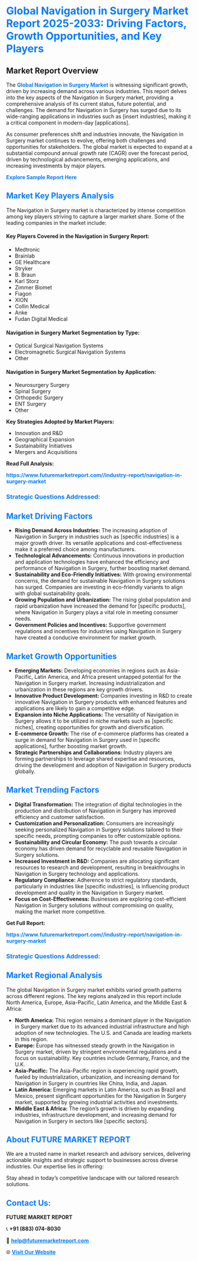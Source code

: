 <h1 style="color: #007BFF;">Global Navigation in Surgery Market Report 2025-2033: Driving Factors, Growth Opportunities, and Key Players</h1>

<section id="overview">
<h2>Market Report Overview</h2>
<p>The <a href="https://www.futuremarketreport.com//industry-report/navigation-in-surgery-market" style="color: #007BFF; text-decoration: none;"><strong>Global Navigation in Surgery Market</strong></a> is witnessing significant growth, driven by increasing demand across various industries. This report delves into the key aspects of the Navigation in Surgery market, providing a comprehensive analysis of its current status, future potential, and challenges. The demand for Navigation in Surgery has surged due to its wide-ranging applications in industries such as [insert industries], making it a critical component in modern-day [applications].</p>
<p>As consumer preferences shift and industries innovate, the Navigation in Surgery market continues to evolve, offering both challenges and opportunities for stakeholders. The global market is expected to expand at a substantial compound annual growth rate (CAGR) over the forecast period, driven by technological advancements, emerging applications, and increasing investments by major players.</p>
</section>

<section id="overview">
<p><a href="https://www.futuremarketreport.com//request-sample/reportId=61025" style="color: #007BFF; text-decoration: none;"><strong>Explore Sample Report Here</strong></a></p>
</section>

<section id="key-players">
<h2 style="color: #007BFF;">Market Key Players Analysis</h2>
<p>The Navigation in Surgery market is characterized by intense competition among key players striving to capture a larger market share. Some of the leading companies in the market include:</p>
<h4>Key Players Covered in the Navigation in Surgery Report:</h4>
<ul><li>Medtronic</li><li>Brainlab</li><li>GE Healthcare</li><li>Stryker</li><li>B. Braun</li><li>Karl Storz</li><li>Zimmer Biomet</li><li>Fiagon</li><li>XION</li><li>Collin Medical</li><li>Anke</li><li>Fudan Digital Medical</li></ul>
<h4>Navigation in Surgery Market Segmentation by Type:</h4>
<ul><li>Optical Surgical Navigation Systems</li><li>Electromagnetic Surgical Navigation Systems</li><li>Other</li></ul>

<h4>Navigation in Surgery Market Segmentation by Application:</h4>
<ul><li>Neurosurgery Surgery</li><li>Spinal Surgery</li><li>Orthopedic Surgery</li><li>ENT Surgery</li><li>Other</li></ul>
<p><strong>Key Strategies Adopted by Market Players:</strong></p>
<ul>
<li>Innovation and R&D</li>
<li>Geographical Expansion</li>
<li>Sustainability Initiatives</li>
<li>Mergers and Acquisitions</li>
</ul>
</section>

<section>
<p><strong>Read Full Analysis: </strong></p><a href="https://www.futuremarketreport.com//industry-report/navigation-in-surgery-market" style="color: #007BFF; text-decoration: none;"><strong>https://www.futuremarketreport.com//industry-report/navigation-in-surgery-market</strong></a>
<h3 style="color: #007BFF;">Strategic Questions Addressed:</h3>
</section>

<section id="driving-factors">
<h2 style="color: #007BFF;">Market Driving Factors</h2>
<ul>
<li><strong>Rising Demand Across Industries:</strong> The increasing adoption of Navigation in Surgery in industries such as [specific industries] is a major growth driver. Its versatile applications and cost-effectiveness make it a preferred choice among manufacturers.</li>
<li><strong>Technological Advancements:</strong> Continuous innovations in production and application technologies have enhanced the efficiency and performance of Navigation in Surgery, further boosting market demand.</li>
<li><strong>Sustainability and Eco-Friendly Initiatives:</strong> With growing environmental concerns, the demand for sustainable Navigation in Surgery solutions has surged. Companies are investing in eco-friendly variants to align with global sustainability goals.</li>
<li><strong>Growing Population and Urbanization:</strong> The rising global population and rapid urbanization have increased the demand for [specific products], where Navigation in Surgery plays a vital role in meeting consumer needs.</li>
<li><strong>Government Policies and Incentives:</strong> Supportive government regulations and incentives for industries using Navigation in Surgery have created a conducive environment for market growth.</li>
</ul>
</section>

<section id="growth-opportunities">
<h2 style="color: #007BFF;">Market Growth Opportunities</h2>
<ul>
<li><strong>Emerging Markets:</strong> Developing economies in regions such as Asia-Pacific, Latin America, and Africa present untapped potential for the Navigation in Surgery market. Increasing industrialization and urbanization in these regions are key growth drivers.</li>
<li><strong>Innovative Product Development:</strong> Companies investing in R&D to create innovative Navigation in Surgery products with enhanced features and applications are likely to gain a competitive edge.</li>
<li><strong>Expansion into Niche Applications:</strong> The versatility of Navigation in Surgery allows it to be utilized in niche markets such as [specific niches], creating opportunities for growth and diversification.</li>
<li><strong>E-commerce Growth:</strong> The rise of e-commerce platforms has created a surge in demand for Navigation in Surgery used in [specific applications], further boosting market growth.</li>
<li><strong>Strategic Partnerships and Collaborations:</strong> Industry players are forming partnerships to leverage shared expertise and resources, driving the development and adoption of Navigation in Surgery products globally.</li>
</ul>
</section>

<section id="trending-factors">
<h2 style="color: #007BFF;">Market Trending Factors</h2>
<ul>
<li><strong>Digital Transformation:</strong> The integration of digital technologies in the production and distribution of Navigation in Surgery has improved efficiency and customer satisfaction.</li>
<li><strong>Customization and Personalization:</strong> Consumers are increasingly seeking personalized Navigation in Surgery solutions tailored to their specific needs, prompting companies to offer customizable options.</li>
<li><strong>Sustainability and Circular Economy:</strong> The push towards a circular economy has driven demand for recyclable and reusable Navigation in Surgery solutions.</li>
<li><strong>Increased Investment in R&D:</strong> Companies are allocating significant resources to research and development, resulting in breakthroughs in Navigation in Surgery technology and applications.</li>
<li><strong>Regulatory Compliance:</strong> Adherence to strict regulatory standards, particularly in industries like [specific industries], is influencing product development and quality in the Navigation in Surgery market.</li>
<li><strong>Focus on Cost-Effectiveness:</strong> Businesses are exploring cost-efficient Navigation in Surgery solutions without compromising on quality, making the market more competitive.</li>
</ul>
</section>

<section>
<p><strong>Get Full Report: </strong></p><a href="https://www.futuremarketreport.com//industry-report/navigation-in-surgery-market" style="color: #007BFF; text-decoration: none;"><strong>https://www.futuremarketreport.com//industry-report/navigation-in-surgery-market</strong></a>
<h3 style="color: #007BFF;">Strategic Questions Addressed:</h3>
</section>


<section id="regional-analysis">
<h2 style="color: #007BFF;">Market Regional Analysis</h2>
<p>The global Navigation in Surgery market exhibits varied growth patterns across different regions. The key regions analyzed in this report include North America, Europe, Asia-Pacific, Latin America, and the Middle East & Africa:</p>
<ul>
<li><strong>North America:</strong> This region remains a dominant player in the Navigation in Surgery market due to its advanced industrial infrastructure and high adoption of new technologies. The U.S. and Canada are leading markets in this region.</li>
<li><strong>Europe:</strong> Europe has witnessed steady growth in the Navigation in Surgery market, driven by stringent environmental regulations and a focus on sustainability. Key countries include Germany, France, and the U.K.</li>
<li><strong>Asia-Pacific:</strong> The Asia-Pacific region is experiencing rapid growth, fueled by industrialization, urbanization, and increasing demand for Navigation in Surgery in countries like China, India, and Japan.</li>
<li><strong>Latin America:</strong> Emerging markets in Latin America, such as Brazil and Mexico, present significant opportunities for the Navigation in Surgery market, supported by growing industrial activities and investments.</li>
<li><strong>Middle East & Africa:</strong> The region’s growth is driven by expanding industries, infrastructure development, and increasing demand for Navigation in Surgery in sectors like [specific sectors].</li>
</ul>
</section>

<footer>
<h2 style="color: #007BFF;">About FUTURE MARKET REPORT</h2>
<p>We are a trusted name in market research and advisory services, delivering actionable insights and strategic support to businesses across diverse industries. Our expertise lies in offering:</p>

<p>Stay ahead in today’s competitive landscape with our tailored research solutions.</p>

<h2 style="color: #007BFF;">Contact Us:</h2>
<p><strong>FUTURE MARKET REPORT</strong></p>
<p>📞 <strong>+91 (883) 074-8030</strong></p>
<p>📧 <strong><a href="mailto:help@futuremarketreport.com" style="color: #007BFF;">help@futuremarketreport.com</a></strong></p>
<p>🌐 <strong><a href="https://www.futuremarketreport.com/" style="color: #007BFF;">Visit Our Website</a></strong></p>
</footer>